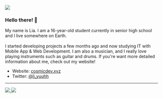 <img src="https://discord.c99.nl/widget/theme-4/778399294125899836.png">

### Hello there! 👋
My name is Lia. I am a 16-year-old student currently in senior high school and I live somewhere on Earth.
<br><br>
I started developing projects a few months ago and now studying IT with Mobile App & Web Development. I am also a musician, and I really love playing instruments such as guitar and drums. If you're want more detailed information about me, check out my website!

- Website: [cosmicdev.xyz](https://cosmicdev.xyz/)
- Twitter: [@li_yuuhh](https://twitter.com/li_yuuhh)

---

<a href="https://github.com/cosmxc">
  <img src="https://github-readme-stats.vercel.app/api?username=cosmxc&count_private=true&hide_border=true&show_icons=true&include_all_commits=true&bg_color=0d1117&title_color=87b4bf&text_color=FFFFFF&icon_color=87b4bf">
<img src="https://github-readme-stats.vercel.app/api/top-langs/?username=cosmxc&theme=nord&hide_border=true&bg_color=0d1117&border_radius=6&title_color=87b4bf">
</a>
